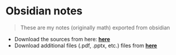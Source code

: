 # Obsidian notes

> These are my notes (originally math) exported from obsidian

- Download the sources from here: **[here](https://github.com/dgudim2/obsidian_vault)** 
- Download additional files (.pdf, .pptx, etc.) files from **[here](https://drive.google.com/drive/folders/1pPiUM_cAdwrlmvRaVHOO36vb2jUFaGFU?usp=sharing)**
